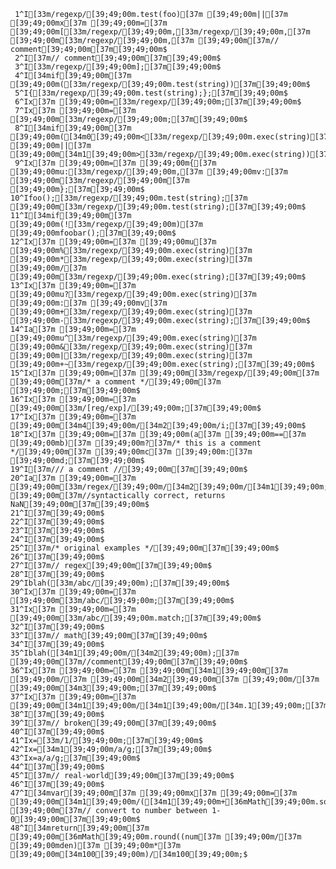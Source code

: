      1^I[33m/regexp/[39;49;00m.test(foo)[37m [39;49;00m||[37m [39;49;00mx[37m [39;49;00m=[37m [39;49;00m[[33m/regexp/[39;49;00m,[33m/regexp/[39;49;00m,[37m [39;49;00m[33m/regexp/[39;49;00m,[37m [39;49;00m[37m// comment[39;49;00m[37m[39;49;00m$
     2^I[37m// comment[39;49;00m[37m[39;49;00m$
     3^I[33m/regexp/[39;49;00m];[37m[39;49;00m$
     4^I[34mif[39;49;00m[37m [39;49;00m([33m/regexp/[39;49;00m.test(string))[37m[39;49;00m$
     5^I{[33m/regexp/[39;49;00m.test(string);};[37m[39;49;00m$
     6^Ix[37m [39;49;00m=[33m/regexp/[39;49;00m;[37m[39;49;00m$
     7^Ix[37m [39;49;00m=[37m [39;49;00m[33m/regexp/[39;49;00m;[37m[39;49;00m$
     8^I[34mif[39;49;00m[37m [39;49;00m([34m0[39;49;00m<[33m/regexp/[39;49;00m.exec(string)[37m [39;49;00m||[37m [39;49;00m[34m1[39;49;00m>[33m/regexp/[39;49;00m.exec(string))[37m[39;49;00m$
     9^Ix[37m [39;49;00m=[37m [39;49;00m{[37m [39;49;00mu:[33m/regexp/[39;49;00m,[37m [39;49;00mv:[37m [39;49;00m[33m/regexp/[39;49;00m[37m [39;49;00m};[37m[39;49;00m$
    10^Ifoo();[33m/regexp/[39;49;00m.test(string);[37m [39;49;00m[33m/regexp/[39;49;00m.test(string);[37m[39;49;00m$
    11^I[34mif[39;49;00m[37m [39;49;00m(![33m/regexp/[39;49;00m)[37m [39;49;00mfoobar();[37m[39;49;00m$
    12^Ix[37m [39;49;00m=[37m [39;49;00mu[37m [39;49;00m%[33m/regexp/[39;49;00m.exec(string)[37m [39;49;00m*[33m/regexp/[39;49;00m.exec(string)[37m [39;49;00m/[37m [39;49;00m[33m/regexp/[39;49;00m.exec(string);[37m[39;49;00m$
    13^Ix[37m [39;49;00m=[37m [39;49;00mu?[33m/regexp/[39;49;00m.exec(string)[37m [39;49;00m:[37m [39;49;00mv[37m [39;49;00m+[33m/regexp/[39;49;00m.exec(string)[37m [39;49;00m-[33m/regexp/[39;49;00m.exec(string);[37m[39;49;00m$
    14^Ia[37m [39;49;00m=[37m [39;49;00mu^[33m/regexp/[39;49;00m.exec(string)[37m [39;49;00m&[33m/regexp/[39;49;00m.exec(string)[37m [39;49;00m|[33m/regexp/[39;49;00m.exec(string)[37m [39;49;00m+~[33m/regexp/[39;49;00m.exec(string);[37m[39;49;00m$
    15^Ix[37m [39;49;00m=[37m [39;49;00m[33m/regexp/[39;49;00m[37m [39;49;00m[37m/* a comment */[39;49;00m[37m [39;49;00m;[37m[39;49;00m$
    16^Ix[37m [39;49;00m=[37m [39;49;00m[33m/[reg/exp]/[39;49;00m;[37m[39;49;00m$
    17^Ix[37m [39;49;00m=[37m [39;49;00m[34m4[39;49;00m/[34m2[39;49;00m/i;[37m[39;49;00m$
    18^Ix[37m [39;49;00m=[37m [39;49;00m(a[37m [39;49;00m==[37m [39;49;00mb)[37m [39;49;00m?[37m/* this is a comment */[39;49;00m[37m [39;49;00mc[37m [39;49;00m:[37m [39;49;00md;[37m[39;49;00m$
    19^I[37m/// a comment //[39;49;00m[37m[39;49;00m$
    20^Ia[37m [39;49;00m=[37m [39;49;00m[33m/regex/[39;49;00m/[34m2[39;49;00m/[34m1[39;49;00m;[37m [39;49;00m[37m//syntactically correct, returns NaN[39;49;00m[37m[39;49;00m$
    21^I[37m[39;49;00m$
    22^I[37m[39;49;00m$
    23^I[37m[39;49;00m$
    24^I[37m[39;49;00m$
    25^I[37m/* original examples */[39;49;00m[37m[39;49;00m$
    26^I[37m[39;49;00m$
    27^I[37m// regex[39;49;00m[37m[39;49;00m$
    28^I[37m[39;49;00m$
    29^Iblah([33m/abc/[39;49;00m);[37m[39;49;00m$
    30^Ix[37m [39;49;00m=[37m [39;49;00m[33m/abc/[39;49;00m;[37m[39;49;00m$
    31^Ix[37m [39;49;00m=[37m [39;49;00m[33m/abc/[39;49;00m.match;[37m[39;49;00m$
    32^I[37m[39;49;00m$
    33^I[37m// math[39;49;00m[37m[39;49;00m$
    34^I[37m[39;49;00m$
    35^Iblah([34m1[39;49;00m/[34m2[39;49;00m);[37m [39;49;00m[37m//comment[39;49;00m[37m[39;49;00m$
    36^Ix[37m [39;49;00m=[37m [39;49;00m[34m1[39;49;00m[37m [39;49;00m/[37m [39;49;00m[34m2[39;49;00m[37m [39;49;00m/[37m [39;49;00m[34m3[39;49;00m;[37m[39;49;00m$
    37^Ix[37m [39;49;00m=[37m [39;49;00m[34m1[39;49;00m/[34m1[39;49;00m/[34m.1[39;49;00m;[37m[39;49;00m$
    38^I[37m[39;49;00m$
    39^I[37m// broken[39;49;00m[37m[39;49;00m$
    40^I[37m[39;49;00m$
    41^Ix=[33m/1/[39;49;00m;[37m[39;49;00m$
    42^Ix=[34m1[39;49;00m/a/g;[37m[39;49;00m$
    43^Ix=a/a/g;[37m[39;49;00m$
    44^I[37m[39;49;00m$
    45^I[37m// real-world[39;49;00m[37m[39;49;00m$
    46^I[37m[39;49;00m$
    47^I[34mvar[39;49;00m[37m [39;49;00mx[37m [39;49;00m=[37m [39;49;00m[34m1[39;49;00m/([34m1[39;49;00m+[36mMath[39;49;00m.sqrt(sum));[37m [39;49;00m[37m// convert to number between 1-0[39;49;00m[37m[39;49;00m$
    48^I[34mreturn[39;49;00m[37m [39;49;00m[36mMath[39;49;00m.round((num[37m [39;49;00m/[37m [39;49;00mden)[37m [39;49;00m*[37m [39;49;00m[34m100[39;49;00m)/[34m100[39;49;00m;$
